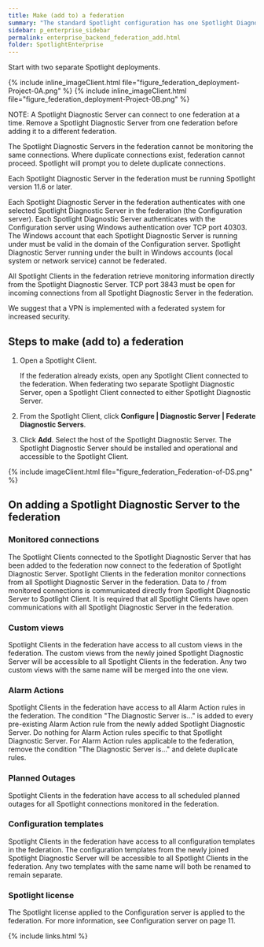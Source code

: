 ```yaml
---
title: Make (add to) a federation
summary: "The standard Spotlight configuration has one Spotlight Diagnostic Server. All connections are monitored through the Spotlight Diagnostic Server."
sidebar: p_enterprise_sidebar
permalink: enterprise_backend_federation_add.html
folder: SpotlightEnterprise
---
```


Start with two separate Spotlight deployments.

{% include inline_imageClient.html file="figure_federation_deployment-Project-0A.png" %}
{% include inline_imageClient.html file="figure_federation_deployment-Project-0B.png" %}

NOTE: A Spotlight Diagnostic Server can connect to one federation at a time. Remove a Spotlight Diagnostic Server from one federation before adding it to a different federation.

The Spotlight Diagnostic Servers in the federation cannot be monitoring the same connections. Where duplicate connections exist, federation cannot proceed. Spotlight will prompt you to delete duplicate connections.

Each Spotlight Diagnostic Server in the federation must be running Spotlight version 11.6 or later.

Each Spotlight Diagnostic Server in the federation authenticates with one selected Spotlight Diagnostic Server in the federation (the Configuration server). Each Spotlight Diagnostic Server authenticates with the Configuration server using Windows authentication over TCP port 40303. The Windows account that each Spotlight Diagnostic Server is running under must be valid in the domain of the Configuration server. Spotlight Diagnostic Server running under the built in Windows accounts (local system or network service) cannot be federated.

All Spotlight Clients in the federation retrieve monitoring information directly from the Spotlight Diagnostic Server. TCP port 3843 must be open for incoming connections from all Spotlight Diagnostic Server in the federation.

We suggest that a VPN is implemented with a federated system for increased security.

## Steps to make (add to) a federation

1. Open a Spotlight Client.

   If the federation already exists, open any Spotlight Client connected to the federation. When federating two separate Spotlight Diagnostic Server, open a Spotlight Client connected to either Spotlight Diagnostic Server.
2. From the Spotlight Client, click **Configure \| Diagnostic Server \| Federate Diagnostic Servers**.
3. Click **Add**. Select the host of the Spotlight Diagnostic Server. The Spotlight Diagnostic Server should be installed and operational and accessible to the Spotlight Client.


{% include imageClient.html file="figure_federation_Federation-of-DS.png" %}


## On adding a Spotlight Diagnostic Server to the federation

### Monitored connections
The Spotlight Clients connected to the Spotlight Diagnostic Server that has been added to the federation now connect to the federation of Spotlight Diagnostic Server. Spotlight Clients in the federation monitor connections from all Spotlight Diagnostic Server in the federation. Data to / from monitored connections is communicated directly from Spotlight Diagnostic Server to Spotlight Client. It is required that all Spotlight Clients have open communications with all Spotlight Diagnostic Server in the federation.

### Custom views
Spotlight Clients in the federation have access to all custom views in the federation. The custom views from the newly joined Spotlight Diagnostic Server will be accessible to all Spotlight Clients in the federation. Any two custom views with the same name will be merged into the one view.

### Alarm Actions
Spotlight Clients in the federation have access to all Alarm Action rules in the federation. The condition "The Diagnostic Server is…" is added to every pre-existing Alarm Action rule from the newly added Spotlight Diagnostic Server. Do nothing for Alarm Action rules specific to that Spotlight Diagnostic Server. For Alarm Action rules applicable to the federation, remove the condition "The Diagnostic Server is…" and delete duplicate rules.

### Planned Outages
Spotlight Clients in the federation have access to all scheduled planned outages for all Spotlight connections monitored in the federation.

### Configuration templates
Spotlight Clients in the federation have access to all configuration templates in the federation. The configuration templates from the newly joined Spotlight Diagnostic Server will be accessible to all Spotlight Clients in the federation. Any two templates with the same name will both be renamed to remain separate.

### Spotlight license
The Spotlight license applied to the Configuration server is applied to the federation. For more information, see Configuration server on page 11.


{% include links.html %}
